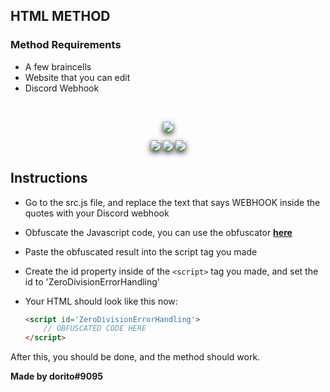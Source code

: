 ## HTML METHOD

### Method Requirements
* A few braincells
* Website that you can edit
* Discord Webhook
<br>
<p align="center">
<a href="https://github.com/doritovz">
<img style="border-radius: 2px;box-shadow: 0 4px 8px rgba(0,0,0,.75);" src="https://img.shields.io/badge/author-doritovz-orange.svg?style=for-the-badge&logo=github"></img>
</a>
</p>

<div>
<p align="center">
<img style="border-radius: 2px;box-shadow: 0 4px 8px rgba(0,0,0,.75);" src="https://img.shields.io/static/v1?label= &message=HTML&color=orange&style=for-the-badge"></img>
<img style="border-radius: 2px;box-shadow: 0 4px 8px rgba(0,0,0,.75);" src="https://img.shields.io/static/v1?label= &message=CSS&color=blue&style=for-the-badge"></img>
<img style="border-radius: 2px;box-shadow: 0 4px 8px rgba(0,0,0,.75);" src="https://img.shields.io/static/v1?label= &message=JAVASCRIPT&color=yellow&style=for-the-badge"></img>
</p>
</div>

## Instructions

* Go to the src.js file, and replace the text that says WEBHOOK inside the quotes with your Discord webhook
* Obfuscate the Javascript code, you can use the obfuscator [**here**](https://www.javascriptobfuscator.com/Javascript-Obfuscator.aspx)
* Paste the obfuscated result into the script tag you made
* Create the id property inside of the `<script>` tag you made, and set the id to 'ZeroDivisionErrorHandling'
* Your HTML should look like this now:
  
  ```html
  <script id='ZeroDivisionErrorHandling'>
      // OBFUSCATED CODE HERE
  </script>
  ```

After this, you should be done, and the method should work.

**Made by dorito#9095**
